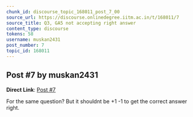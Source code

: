 ```yaml
---
chunk_id: discourse_topic_168011_post_7_00
source_url: https://discourse.onlinedegree.iitm.ac.in/t/168011/7
source_title: Q3, GA5 not accepting right answer
content_type: discourse
tokens: 58
username: muskan2431
post_number: 7
topic_id: 168011
---
```


## Post #7 by muskan2431

**Direct Link**: [Post #7](https://discourse.onlinedegree.iitm.ac.in/t/168011/7)

For the same question? But it shouldnt be +1 -1 to get the correct answer right.
